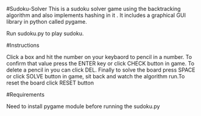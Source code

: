 #Sudoku-Solver
This is a sudoku solver game using the backtracking algorithm and also implements hashing in it . It includes a graphical GUI library in python called pygame.

Run sudoku.py to play sudoku.

#Instructions

Click a box and hit the number on your keybaord to pencil in a number. To confirm that value press the ENTER key or click CHECK button in game. To delete a pencil in you can click DEL. Finally to solve the board press SPACE or click SOLVE  button in game, sit back and watch the algorithm run.To reset the board click RESET button

#Requirements

Need to install pygame module before running the sudoku.py